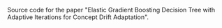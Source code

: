 Source code for the paper "Elastic Gradient Boosting Decision Tree with Adaptive Iterations for Concept Drift Adaptation".

